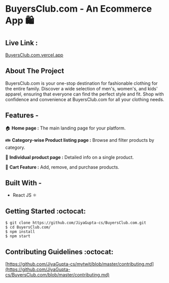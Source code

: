 # BuyersClub.com - An Ecommerce App 🛍️ #

## Live Link : ##
[BuyersClub.com.vercel.app](https://BuyersClub.com.vercel.app/)

## About The Project ##

BuyersClub.com is your one-stop destination for fashionable clothing for the entire family. Discover a wide selection of men's, women's, and kids' apparel, ensuring that everyone can find the perfect style and fit. Shop with confidence and convenience at BuyersClub.com for all your clothing needs.

## Features - ##

🏠 **Home page :** The main landing page for your platform.

👪 **Category-wise Product listing page :** Browse and filter products by category.

📄 **Individual product page :** Detailed info on a single product.

🛒 **Cart Feature :** Add, remove, and purchase products.

## Built With - ##
  * React JS :atom_symbol:

## Getting Started :octocat: ##
```
$ git clone https://github.com/JiyaGupta-cs/BuyersClub.com.git
$ cd BuyersClub.com/
$ npm install
$ npm start 
```


## Contributing Guidelines :octocat: ##

[https://github.com/JiyaGupta-cs/mytwit/blob/master/contributing.md](https://github.com/JiyaGupta-cs/BuyersClub.com/blob/master/contributing.md)

